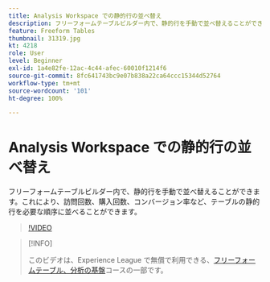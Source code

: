 ```yaml
---
title: Analysis Workspace での静的行の並べ替え
description: フリーフォームテーブルビルダー内で、静的行を手動で並べ替えることができます。これにより、訪問回数、購入回数、コンバージョン率など、テーブルの静的行を必要な順序に並べることができます。
feature: Freeform Tables
thumbnail: 31319.jpg
kt: 4218
role: User
level: Beginner
exl-id: 1a4e82fe-12ac-4c44-afec-60010f1214f6
source-git-commit: 8fc641743bc9e07b838a22ca64ccc15344d52764
workflow-type: tm+mt
source-wordcount: '101'
ht-degree: 100%

---
```


# Analysis Workspace での静的行の並べ替え

フリーフォームテーブルビルダー内で、静的行を手動で並べ替えることができます。これにより、訪問回数、購入回数、コンバージョン率など、テーブルの静的行を必要な順序に並べることができます。

>[!VIDEO](https://video.tv.adobe.com/v/31319/?quality=12&learn=on)

>[!INFO]
>
> このビデオは、Experience League で無償で利用できる、[フリーフォームテーブル、分析の基盤](https://experienceleague.adobe.com/?recommended=Analytics-U-1-2020.3&amp;lang=ja)コースの一部です。
